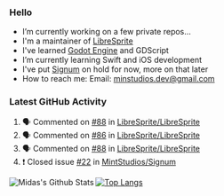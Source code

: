 ### Hello

- I’m currently working on a few private repos...
- I'm a maintainer of [LibreSprite](https://github.com/LibreSprite/LibreSprite)
- I've learned [Godot Engine](https://godotengine.org/) and GDScript
- I’m currently learning Swift and iOS development
- I've put [Signum](https://github.com/MintStudios/Signum) on hold for now, more on that later
- How to reach me: Email: minstudios.dev@gmail.com

### Latest GitHub Activity
<!--START_SECTION:activity-->

1. 🗣 Commented on [#88](https://github.com/LibreSprite/LibreSprite/issues/88) in [LibreSprite/LibreSprite](https://github.com/LibreSprite/LibreSprite)
2. 🗣 Commented on [#86](https://github.com/LibreSprite/LibreSprite/issues/86) in [LibreSprite/LibreSprite](https://github.com/LibreSprite/LibreSprite)
3. 🗣 Commented on [#88](https://github.com/LibreSprite/LibreSprite/issues/88) in [LibreSprite/LibreSprite](https://github.com/LibreSprite/LibreSprite)
4. ❗️ Closed issue [#22](https://github.com/MintStudios/Signum/issues/22) in [MintStudios/Signum](https://github.com/MintStudios/Signum)
<!--END_SECTION:activity-->

<img align="left" alt="Midas's Github Stats" src="https://github-readme-stats.vercel.app/api?username=MintStudios&show_icons=true&hide_border=true&count_private=true&theme=radical" />

[![Top Langs](https://github-readme-stats.vercel.app/api/top-langs/?username=MintStudios&hide_border=true&count_private=true&theme=radical)](https://github.com/anuraghazra/github-readme-stats)
